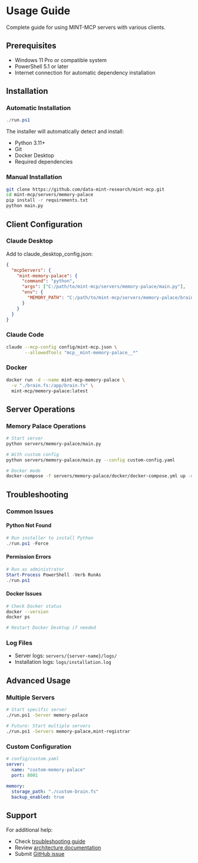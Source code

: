 # Usage Guide

Complete guide for using MINT-MCP servers with various clients.

## Prerequisites

- Windows 11 Pro or compatible system
- PowerShell 5.1 or later
- Internet connection for automatic dependency installation

## Installation

### Automatic Installation
```powershell
./run.ps1
```

The installer will automatically detect and install:
- Python 3.11+
- Git
- Docker Desktop
- Required dependencies

### Manual Installation

```bash
git clone https://github.com/data-mint-research/mint-mcp.git
cd mint-mcp/servers/memory-palace
pip install -r requirements.txt
python main.py
```

## Client Configuration

### Claude Desktop

Add to claude_desktop_config.json:

```json
{
  "mcpServers": {
    "mint-memory-palace": {
      "command": "python",
      "args": ["C:/path/to/mint-mcp/servers/memory-palace/main.py"],
      "env": {
        "MEMORY_PATH": "C:/path/to/mint-mcp/servers/memory-palace/brain.fs"
      }
    }
  }
}
```

### Claude Code

```bash
claude --mcp-config config/mint-mcp.json \
       --allowedTools "mcp__mint-memory-palace__*"
```

### Docker

```bash
docker run -d --name mint-mcp-memory-palace \
  -v "./brain.fs:/app/brain.fs" \
  mint-mcp/memory-palace:latest
```

## Server Operations

### Memory Palace Operations

```bash
# Start server
python servers/memory-palace/main.py

# With custom config
python servers/memory-palace/main.py --config custom-config.yaml

# Docker mode
docker-compose -f servers/memory-palace/docker/docker-compose.yml up -d
```

## Troubleshooting

### Common Issues

#### Python Not Found

```powershell
# Run installer to install Python
./run.ps1 -Force
```

#### Permission Errors

```powershell
# Run as administrator
Start-Process PowerShell -Verb RunAs
./run.ps1
```

#### Docker Issues

```bash
# Check Docker status
docker --version
docker ps

# Restart Docker Desktop if needed
```

### Log Files

- Server logs: `servers/{server-name}/logs/`
- Installation logs: `logs/installation.log`

## Advanced Usage

### Multiple Servers

```bash
# Start specific server
./run.ps1 -Server memory-palace

# Future: Start multiple servers
./run.ps1 -Servers memory-palace,mint-registrar
```

### Custom Configuration

```yaml
# config/custom.yaml
server:
  name: "custom-memory-palace"
  port: 8001
  
memory:
  storage_path: "./custom-brain.fs"
  backup_enabled: true
```

## Support

For additional help:
- Check [troubleshooting guide](troubleshooting.md)
- Review [architecture documentation](architecture.md)
- Submit [GitHub issue](https://github.com/data-mint-research/mint-mcp/issues)